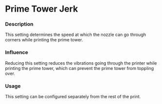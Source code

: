 Prime Tower Jerk
====
### **Description**
This setting determines the speed at which the nozzle can go through corners while printing the prime tower. 

### **Influence**
Reducing this setting reduces the vibrations going through the printer while printing the prime tower, which can prevent the prime tower from toppling over.

### **Usage**
This setting can be configured separately from the rest of the print.
<!--if cura_version <= 4.1:The prime tower jerk has a significant effect if the [square prime tower](../dual/prime_tower_circular.md) is used, because there are actually corners to take. With a round prime tower, the effect of this jerk setting is negligible since the corners in the prime tower are all very obtuse. There is not much of a direction change, so even a small amount of jerk allows the nozzle to continue at maximum speed.-->